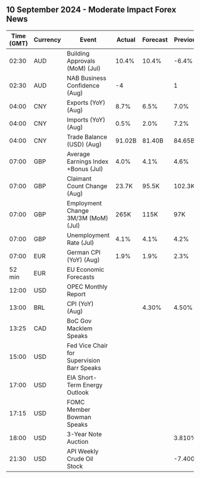 ## 10 September 2024 - Moderate Impact Forex News

| Time (GMT) | Currency | Event | Actual | Forecast | Previous |
|------|----------|-------|--------|----------|----------|
| 02:30 | AUD | Building Approvals (MoM) (Jul) | 10.4% | 10.4% | -6.4% |
| 02:30 | AUD | NAB Business Confidence (Aug) | -4 |  | 1 |
| 04:00 | CNY | Exports (YoY) (Aug) | 8.7% | 6.5% | 7.0% |
| 04:00 | CNY | Imports (YoY) (Aug) | 0.5% | 2.0% | 7.2% |
| 04:00 | CNY | Trade Balance (USD) (Aug) | 91.02B | 81.40B | 84.65B |
| 07:00 | GBP | Average Earnings Index +Bonus (Jul) | 4.0% | 4.1% | 4.6% |
| 07:00 | GBP | Claimant Count Change (Aug) | 23.7K | 95.5K | 102.3K |
| 07:00 | GBP | Employment Change 3M/3M (MoM) (Jul) | 265K | 115K | 97K |
| 07:00 | GBP | Unemployment Rate (Jul) | 4.1% | 4.1% | 4.2% |
| 07:00 | EUR | German CPI (YoY) (Aug) | 1.9% | 1.9% | 2.3% |
| 52 min | EUR | EU Economic Forecasts |  |  |  |
| 12:00 | USD | OPEC Monthly Report |  |  |  |
| 13:00 | BRL | CPI (YoY) (Aug) |  | 4.30% | 4.50% |
| 13:25 | CAD | BoC Gov Macklem Speaks |  |  |  |
| 15:00 | USD | Fed Vice Chair for Supervision Barr Speaks |  |  |  |
| 17:00 | USD | EIA Short-Term Energy Outlook |  |  |  |
| 17:15 | USD | FOMC Member Bowman Speaks |  |  |  |
| 18:00 | USD | 3-Year Note Auction |  |  | 3.810% |
| 21:30 | USD | API Weekly Crude Oil Stock |  |  | -7.400M |
